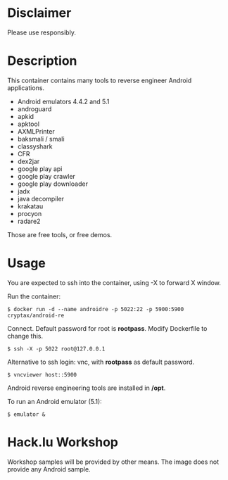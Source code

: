 # Disclaimer

Please use responsibly.

# Description

This container contains many tools to reverse engineer Android applications.
- Android emulators 4.4.2 and 5.1
- androguard
- apkid
- apktool
- AXMLPrinter
- baksmali / smali
- classyshark
- CFR
- dex2jar
- google play api
- google play crawler
- google play downloader
- jadx
- java decompiler
- krakatau
- procyon
- radare2

Those are free tools, or free demos.

# Usage

You are expected to ssh into the container, using -X to forward X window.

Run the container:
```
$ docker run -d --name androidre -p 5022:22 -p 5900:5900 cryptax/android-re
```

Connect. Default password for root is **rootpass**. Modify Dockerfile to change this.
```
$ ssh -X -p 5022 root@127.0.0.1
```

Alternative to ssh login: vnc, with **rootpass** as default password.
```
$ vncviewer host::5900
```

Android reverse engineering tools are installed in **/opt**.

To run an Android emulator (5.1):
```
$ emulator &
```

# Hack.lu Workshop

Workshop samples will be provided by other means. The image does not provide any Android sample.

